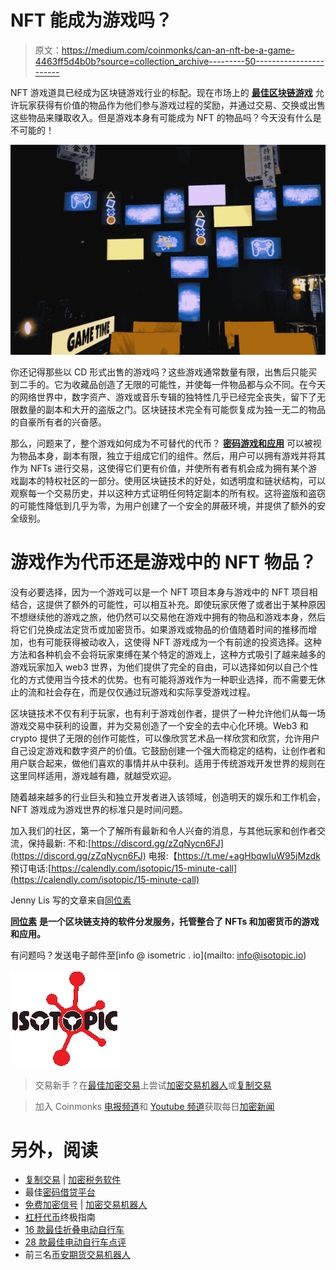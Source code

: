 # NFT 能成为游戏吗？

> 原文：<https://medium.com/coinmonks/can-an-nft-be-a-game-4463ff5d4b0b?source=collection_archive---------50----------------------->

NFT 游戏道具已经成为区块链游戏行业的标配。现在市场上的 [**最佳区块链游戏**](https://isotopic.io/leptonsvr/) 允许玩家获得有价值的物品作为他们参与游戏过程的奖励，并通过交易、交换或出售这些物品来赚取收入。但是游戏本身有可能成为 NFT 的物品吗？今天没有什么是不可能的！

![](img/294be742c3b7d973f41b8160951fc2ba.png)

你还记得那些以 CD 形式出售的游戏吗？这些游戏通常数量有限，出售后只能买到二手的。它为收藏品创造了无限的可能性，并使每一件物品都与众不同。在今天的网络世界中，数字资产、游戏或音乐专辑的独特性几乎已经完全丧失，留下了无限数量的副本和大开的盗版之门。区块链技术完全有可能恢复成为独一无二的物品的自豪所有者的兴奋感。

那么，问题来了，整个游戏如何成为不可替代的代币？ [**密码游戏和应用**](https://isotopic.io/nft-game-store/) 可以被视为物品本身，副本有限，独立于组成它们的组件。然后，用户可以拥有游戏并将其作为 NFTs 进行交易，这使得它们更有价值，并使所有者有机会成为拥有某个游戏副本的特权社区的一部分。使用区块链技术的好处，如透明度和链状结构，可以观察每一个交易历史，并以这种方式证明任何特定副本的所有权。这将盗版和盗窃的可能性降低到几乎为零，为用户创建了一个安全的屏蔽环境，并提供了额外的安全级别。

# 游戏作为代币还是游戏中的 NFT 物品？

没有必要选择，因为一个游戏可以是一个 NFT 项目本身与游戏中的 NFT 项目相结合，这提供了额外的可能性，可以相互补充。即使玩家厌倦了或者出于某种原因不想继续他的游戏之旅，他仍然可以交易他在游戏中拥有的物品和游戏本身，然后将它们兑换成法定货币或加密货币。如果游戏或物品的价值随着时间的推移而增加，也有可能获得被动收入，这使得 NFT 游戏成为一个有前途的投资选择。这种方法和各种机会不会将玩家束缚在某个特定的游戏上，这种方式吸引了越来越多的游戏玩家加入 web3 世界，为他们提供了完全的自由，可以选择如何以自己个性化的方式使用当今技术的优势。也有可能将游戏作为一种职业选择，而不需要无休止的流和社会存在，而是仅仅通过玩游戏和实际享受游戏过程。

区块链技术不仅有利于玩家，也有利于游戏创作者，提供了一种允许他们从每一场游戏交易中获利的设置，并为交易创造了一个安全的去中心化环境。Web3 和 crypto 提供了无限的创作可能性，可以像欣赏艺术品一样欣赏和欣赏，允许用户自己设定游戏和数字资产的价值。它鼓励创建一个强大而稳定的结构，让创作者和用户联合起来，做他们喜欢的事情并从中获利。适用于传统游戏开发世界的规则在这里同样适用，游戏越有趣，就越受欢迎。

随着越来越多的行业巨头和独立开发者进入该领域，创造明天的娱乐和工作机会，NFT 游戏成为游戏世界的标准只是时间问题。

加入我们的社区，第一个了解所有最新和令人兴奋的消息，与其他玩家和创作者交流，保持最新:
不和:[https://discord.gg/zZqNycn6FJ](https://discord.gg/zZqNycn6FJ)
电报:【https://t.me/+agHbqwIuW95jMzdk
预订电话:[https://calendly.com/isotopic/15-minute-call](https://calendly.com/isotopic/15-minute-call)

Jenny Lis 写的文章来自[同位素](https://isotopic.io/)

[**同位素**](https://isotopic.io) **是一个区块链支持的软件分发服务，托管整合了 NFTs 和加密货币的游戏和应用。**

有问题吗？发送电子邮件至[info @ isometric . io](mailto: info@isotopic.io)

![](img/71d0ed6064338aa7da04caeb6a29e2fc.png)

> 交易新手？在[最佳加密交易](/coinmonks/crypto-exchange-dd2f9d6f3769)上尝试[加密交易机器人](/coinmonks/crypto-trading-bot-c2ffce8acb2a)或[复制交易](/coinmonks/top-10-crypto-copy-trading-platforms-for-beginners-d0c37c7d698c)

> 加入 Coinmonks [电报频道](https://t.me/coincodecap)和 [Youtube 频道](https://www.youtube.com/c/coinmonks/videos)获取每日[加密新闻](http://coincodecap.com/)

# 另外，阅读

*   [复制交易](/coinmonks/top-10-crypto-copy-trading-platforms-for-beginners-d0c37c7d698c) | [加密税务软件](/coinmonks/crypto-tax-software-ed4b4810e338)
*   最佳[密码借贷平台](/coinmonks/top-5-crypto-lending-platforms-in-2020-that-you-need-to-know-a1b675cec3fa)
*   [免费加密信号](/coinmonks/free-crypto-signals-48b25e61a8da) | [加密交易机器人](/coinmonks/crypto-trading-bot-c2ffce8acb2a)
*   [杠杆代币](/coinmonks/leveraged-token-3f5257808b22)终极指南
*   [16 款最佳折叠电动自行车](/coinmonks/top-17-folding-electric-bikes-5e296f0918cb)
*   [28 款最佳电动自行车点评](/coinmonks/the-28-best-electric-bikes-review-and-buying-guide-in-2023-7bb3146cb403)
*   前三名[币安期货交易机器人](/coinmonks/top-3-binance-futures-trading-bots-e6031f84b3f9)